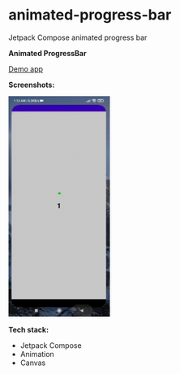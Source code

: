 # animated-progress-bar
Jetpack Compose animated progress bar

**Animated ProgressBar**

<a href="https://github.com/raheemadamboev/animated-progress-bar/blob/master/app-debug.apk">Demo app</a>

**Screenshots:**

<img src="https://github.com/raheemadamboev/animated-progress-bar/blob/master/video_2021-09-25_01-18-50.gif" alt="Italian Trulli" width="200" height="434">

**Tech stack:**

- Jetpack Compose
- Animation
- Canvas
